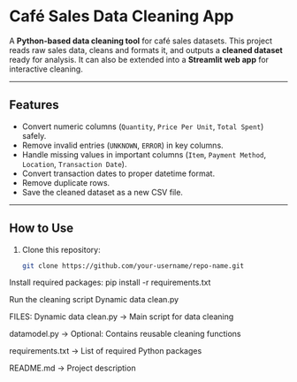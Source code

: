 # Café Sales Data Cleaning App

A **Python-based data cleaning tool** for café sales datasets. This project reads raw sales data, cleans and formats it, and outputs a **cleaned dataset** ready for analysis. It can also be extended into a **Streamlit web app** for interactive cleaning.

---

## Features

- Convert numeric columns (`Quantity`, `Price Per Unit`, `Total Spent`) safely.  
- Remove invalid entries (`UNKNOWN`, `ERROR`) in key columns.  
- Handle missing values in important columns (`Item`, `Payment Method`, `Location`, `Transaction Date`).  
- Convert transaction dates to proper datetime format.  
- Remove duplicate rows.  
- Save the cleaned dataset as a new CSV file.

---

## How to Use

1. Clone this repository:  
   ```bash
   git clone https://github.com/your-username/repo-name.git

Install required packages:
pip install -r requirements.txt 

Run the cleaning script
Dynamic data clean.py

FILES:
Dynamic data clean.py → Main script for data cleaning

datamodel.py → Optional: Contains reusable cleaning functions

requirements.txt → List of required Python packages

README.md → Project description
